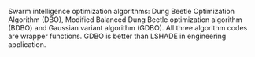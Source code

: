 Swarm intelligence optimization algorithms: 
Dung Beetle Optimization Algorithm (DBO), Modified Balanced Dung Beetle optimization algorithm (BDBO) and Gaussian variant algorithm (GDBO).
All three algorithm codes are wrapper functions.
GDBO is better than LSHADE in engineering application.
